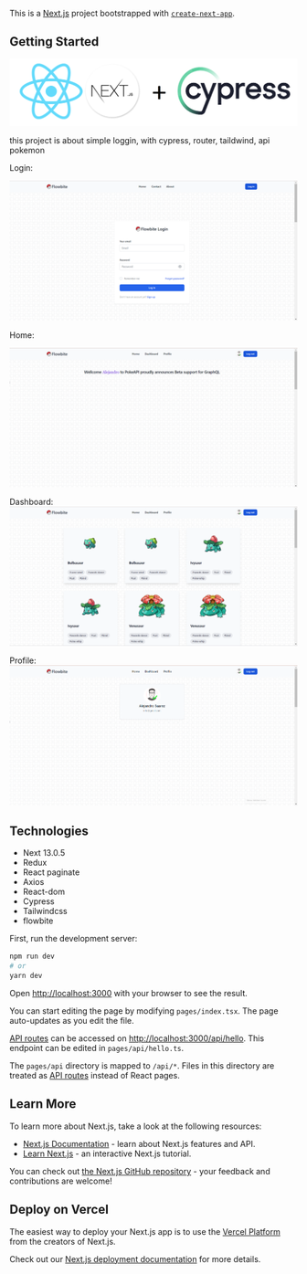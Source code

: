 This is a [Next.js](https://nextjs.org/) project bootstrapped with [`create-next-app`](https://github.com/vercel/next.js/tree/canary/packages/create-next-app).

## Getting Started

![alt text](https://github.com/Gerarca/nextjs-cypress-login-api-pokemon/blob/main/Docs/react-next+cypress.png?raw=true)

this project is about simple loggin, with cypress, router, taildwind, api pokemon

Login:

![alt text](https://github.com/Gerarca/nextjs-cypress-login-api-pokemon/blob/main/Docs/login.png?raw=true)

Home:

![alt text](https://github.com/Gerarca/nextjs-cypress-login-api-pokemon/blob/main/Docs/home.png?raw=true)

Dashboard:
![alt text](https://github.com/Gerarca/nextjs-cypress-login-api-pokemon/blob/main/Docs/dashboard.png?raw=true)


Profile:
![alt text](https://github.com/Gerarca/nextjs-cypress-login-api-pokemon/blob/main/Docs/profile.png?raw=true)

## Technologies
* Next 13.0.5
* Redux 
* React paginate
* Axios
* React-dom
* Cypress
* Tailwindcss
* flowbite


First, run the development server:

```bash
npm run dev
# or
yarn dev
```

Open [http://localhost:3000](http://localhost:3000) with your browser to see the result.

You can start editing the page by modifying `pages/index.tsx`. The page auto-updates as you edit the file.

[API routes](https://nextjs.org/docs/api-routes/introduction) can be accessed on [http://localhost:3000/api/hello](http://localhost:3000/api/hello). This endpoint can be edited in `pages/api/hello.ts`.

The `pages/api` directory is mapped to `/api/*`. Files in this directory are treated as [API routes](https://nextjs.org/docs/api-routes/introduction) instead of React pages.

## Learn More

To learn more about Next.js, take a look at the following resources:

- [Next.js Documentation](https://nextjs.org/docs) - learn about Next.js features and API.
- [Learn Next.js](https://nextjs.org/learn) - an interactive Next.js tutorial.

You can check out [the Next.js GitHub repository](https://github.com/vercel/next.js/) - your feedback and contributions are welcome!

## Deploy on Vercel

The easiest way to deploy your Next.js app is to use the [Vercel Platform](https://vercel.com/new?utm_medium=default-template&filter=next.js&utm_source=create-next-app&utm_campaign=create-next-app-readme) from the creators of Next.js.

Check out our [Next.js deployment documentation](https://nextjs.org/docs/deployment) for more details.
